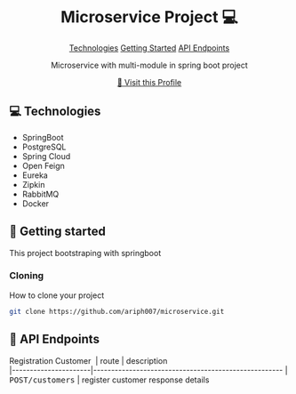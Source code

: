 
<h1 align="center" style="font-weight: bold;">Microservice Project 💻</h1>

<p align="center">
<a href="#tech">Technologies</a>
<a href="#started">Getting Started</a>
<a href="#routes">API Endpoints</a>

 
</p>


<p align="center">Microservice with multi-module in spring boot project</p>


<p align="center">
<a href="https://github.com/ariph007">📱 Visit this Profile</a>
</p>

<h2 id="technologies">💻 Technologies</h2>

- SpringBoot 
- PostgreSQL
- Spring Cloud
- Open Feign
- Eureka 
- Zipkin
- RabbitMQ
- Docker

<h2 id="started">🚀 Getting started</h2>

This project bootstraping with springboot

<h3>Cloning</h3>

How to clone your project

```bash
git clone https://github.com/ariph007/microservice.git
```

<h2 id="routes">📍 API Endpoints</h2>

Registration Customer
​
| route               | description                                          
|----------------------|-----------------------------------------------------
| <kbd>POST/customers</kbd>     | register customer response details


